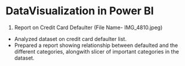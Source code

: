 # DataVisualization in Power BI
1. Report on Credit Card Defaulter (File Name- IMG_4810.jpeg)
- Analyzed dataset on credit card defaulter list.
- Prepared a report showing relationship between defaulted and the different categories, alongwith slicer of important categories in the dataset.
